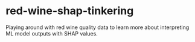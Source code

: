 # red-wine-shap-tinkering
Playing around with red wine quality data to learn more about interpreting ML model outputs with SHAP values.
